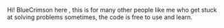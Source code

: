 

Hi! BlueCrimson here , this is for many other people like me who get stuck at solving problems sometimes, the code is free to use and learn. 
